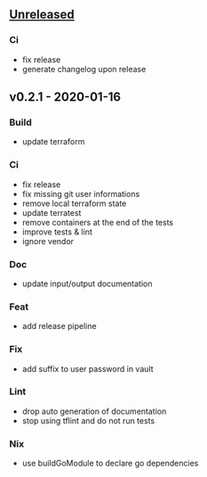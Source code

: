 <a name="unreleased"></a>
## [Unreleased]

### Ci
- fix release
- generate changelog upon release


<a name="v0.2.1"></a>
## v0.2.1 - 2020-01-16
### Build
- update terraform

### Ci
- fix release
- fix missing git user informations
- remove local terraform state
- update terratest
- remove containers at the end of the tests
- improve tests & lint
- ignore vendor

### Doc
- update input/output documentation

### Feat
- add release pipeline

### Fix
- add suffix to user password in vault

### Lint
- drop auto generation of documentation
- stop using tflint and do not run tests

### Nix
- use buildGoModule to declare go dependencies


[Unreleased]: https://gitea.icts.kuleuven.be/ceif-lnx/rabbitmq.lnx1/compare/v0.2.1...HEAD
